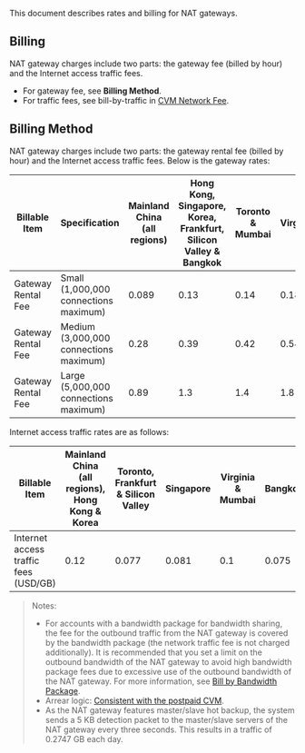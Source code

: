 This document describes rates and billing for NAT gateways.

## Billing

NAT gateway charges include two parts: the gateway fee (billed by hour) and the Internet access traffic fees.

- For gateway fee, see **Billing Method**.
- For traffic fees, see bill-by-traffic in [CVM Network Fee](/document/product/213/10578).

## Billing Method

NAT gateway charges include two parts: the gateway rental fee (billed by hour) and the Internet access traffic fees. Below is the gateway rates:

| Billable Item | Specification | Mainland China (all regions) | Hong Kong, Singapore, Korea, Frankfurt, Silicon Valley & Bangkok | Toronto & Mumbai | Virginia |
| ---------------------------------- | ------------------------ | -------------------- | ------------------------------------------------------------ | --------------- | -------- |
| Gateway Rental Fee | Small (1,000,000 connections maximum) | 0.089 | 0.13 | 0.14 | 0.18 |
| Gateway Rental Fee | Medium (3,000,000 connections maximum) | 0.28 | 0.39 | 0.42 | 0.54 |
| Gateway Rental Fee | Large (5,000,000 connections maximum) | 0.89 | 1.3 | 1.4 | 1.8 |

Internet access traffic rates are as follows: 

| Billable Item | Mainland China (all regions), Hong Kong & Korea | Toronto, Frankfurt & Silicon Valley | Singapore | Virginia & Mumbai | Bangkok |
| ---------------------------------- | -------------------------------------- | ---------------------------------- | --------- | ---------------- | ------- |
| Internet access traffic fees (USD/GB) | 0.12 | 0.077 | 0.081 | 0.1 | 0.075 |

> Notes:
>
> - For accounts with a bandwidth package for bandwidth sharing, the fee for the outbound traffic from the NAT gateway is covered by the bandwidth package (the network traffic fee is not charged additionally). It is recommended that you set a limit on the outbound bandwidth of the NAT gateway to avoid high bandwidth package fees due to excessive use of the outbound bandwidth of the NAT gateway. For more information, see [Bill by Bandwidth Package](/document/product/213/10578).
> - Arrear logic: [Consistent with the postpaid CVM](/document/product/213/2181).
> - As the NAT gateway features master/slave hot backup, the system sends a 5 KB detection packet to the master/slave servers of the NAT gateway every three seconds. This results in a traffic of 0.2747 GB each day.


